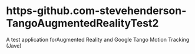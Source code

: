 # https-github.com-stevehenderson-TangoAugmentedRealityTest2
A test application forAugmented Reality and Google Tango Motion Tracking (Jave)
